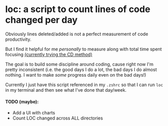 # loc: a script to count lines of code changed per day

Obviously lines deleted/added is not a perfect measurement of code productivity. 

But I find it helpful for me *personally* to measure along with total time spent focusing [(currently trying the CD method)](https://bookofhook.blogspot.com/2013/03/smart-guy-productivity-pitfalls.html)

The goal is to build some discipline around coding, cause right now I'm pretty inconsistent (i.e. the good days I do a lot, the bad days I do almost nothing. I want to make *some* progress daily even on the bad days!)

Currently I just have this script referenced in my `.zshrc` so that I can run `loc` in my terminal and then see what I've done that day/week.

#### TODO (maybe):
- Add a UI with charts
- Count LOC changed across ALL directories
